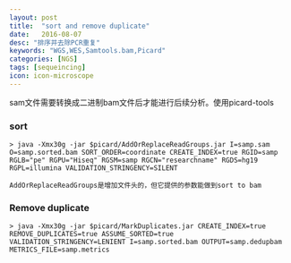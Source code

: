 ```yaml
---
layout: post
title:  "sort and remove duplicate"
date:   2016-08-07
desc: "排序并去除PCR重复"
keywords: "WGS,WES,Samtools.bam,Picard"
categories: [NGS]
tags: [sequeincing]
icon: icon-microscope
---
```


sam文件需要转换成二进制bam文件后才能进行后续分析。使用picard-tools

### sort

	> java -Xmx30g -jar $picard/AddOrReplaceReadGroups.jar I=samp.sam O=samp.sorted.bam SORT_ORDER=coordinate CREATE_INDEX=true RGID=samp RGLB="pe" RGPU="Hiseq" RGSM=samp RGCN="researchname" RGDS=hg19 RGPL=illumina VALIDATION_STRINGENCY=SILENT
	
	AddOrReplaceReadGroups是增加文件头的，但它提供的参数能做到sort to bam

### Remove duplicate

	> java -Xmx30g -jar $picard/MarkDuplicates.jar CREATE_INDEX=true REMOVE_DUPLICATES=true ASSUME_SORTED=true VALIDATION_STRINGENCY=LENIENT I=samp.sorted.bam OUTPUT=samp.dedupbam METRICS_FILE=samp.metrics







